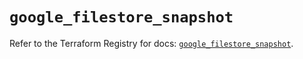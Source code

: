 # `google_filestore_snapshot`

Refer to the Terraform Registry for docs: [`google_filestore_snapshot`](https://registry.terraform.io/providers/hashicorp/google-beta/6.31.0/docs/resources/google_filestore_snapshot).
